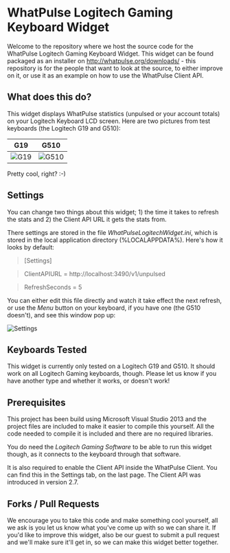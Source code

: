 # WhatPulse Logitech Gaming Keyboard Widget
Welcome to the repository where we host the source code for the WhatPulse Logitech Gaming Keyboard Widget. This widget can be found packaged as an installer on http://whatpulse.org/downloads/ - this repository is for the people that want to look at the source, to either improve on it, or use it as an example on how to use the WhatPulse Client API.

## What does this do?

This widget displays WhatPulse statistics (unpulsed or your account totals) on your Logitech Keyboard LCD screen. Here are two pictures from test keyboards (the Logitech G19 and G510):

| G19        | G510     |
| ------------- |:-------------:| 
| ![G19](https://dl.dropboxusercontent.com/u/7766970/WhatPulse/WhatPulse-Logitech-Widget-G19-stats.jpg)     | ![G510](https://dl.dropboxusercontent.com/u/7766970/WhatPulse/WhatPulse-Logitech-Widget-G510-stats.jpg) |

Pretty cool, right? :-)

## Settings

You can change two things about this widget; 1) the time it takes to refresh the stats and 2) the Client API URL it gets the stats from.

There settings are stored in the file *WhatPulseLogitechWidget.ini*, which is stored in the local application directory (%LOCALAPPDATA%). Here's how it looks by default:

> [Settings]

> ClientAPIURL = http://localhost:3490/v1/unpulsed

> RefreshSeconds = 5


You can either edit this file directly and watch it take effect the next refresh, or use the *Menu* button on your keyboard, if you have one (the G510 doesn't), and see this window pop up:

![Settings](https://dl.dropboxusercontent.com/u/7766970/WhatPulse/WhatPulse-Logitech-Settings.png)


## Keyboards Tested

This widget is currently only tested on a Logitech G19 and G510. It should work on all Logitech Gaming keyboards, though. Please let us know if you have another type and whether it works, or doesn't work!

## Prerequisites

This project has been build using Microsoft Visual Studio 2013 and the project files are included to make it easier to compile this yourself. All the code needed to compile it is included and there are no required libraries.

You do need the *Logitech Gaming Software* to be able to run this widget though, as it connects to the keyboard through that software.

It is also required to enable the Client API inside the WhatPulse Client. You can find this in the Settings tab, on the last page. The Client API was introduced in version 2.7.

## Forks / Pull Requests

We encourage you to take this code and make something cool yourself, all we ask is you let us know what you've come up with so we can share it. If you'd like to improve this widget, also be our guest to submit a pull request and we'll make sure it'll get in, so we can make this widget better together.


